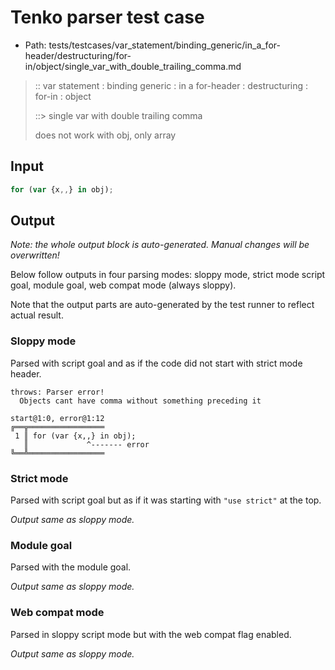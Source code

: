 # Tenko parser test case

- Path: tests/testcases/var_statement/binding_generic/in_a_for-header/destructuring/for-in/object/single_var_with_double_trailing_comma.md

> :: var statement : binding generic : in a for-header : destructuring : for-in : object
>
> ::> single var with double trailing comma
>
> does not work with obj, only array

## Input

`````js
for (var {x,,} in obj);
`````

## Output

_Note: the whole output block is auto-generated. Manual changes will be overwritten!_

Below follow outputs in four parsing modes: sloppy mode, strict mode script goal, module goal, web compat mode (always sloppy).

Note that the output parts are auto-generated by the test runner to reflect actual result.

### Sloppy mode

Parsed with script goal and as if the code did not start with strict mode header.

`````
throws: Parser error!
  Objects cant have comma without something preceding it

start@1:0, error@1:12
╔══╦═════════════════
 1 ║ for (var {x,,} in obj);
   ║             ^------- error
╚══╩═════════════════

`````

### Strict mode

Parsed with script goal but as if it was starting with `"use strict"` at the top.

_Output same as sloppy mode._

### Module goal

Parsed with the module goal.

_Output same as sloppy mode._

### Web compat mode

Parsed in sloppy script mode but with the web compat flag enabled.

_Output same as sloppy mode._
